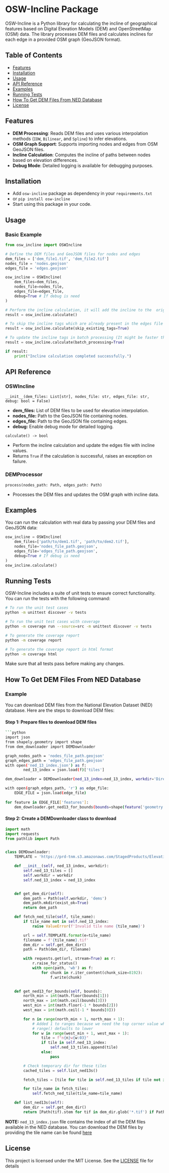 # OSW-Incline Package
OSW-Incline is a Python library for calculating the incline of geographical features based on Digital Elevation Models (DEM) and OpenStreetMap (OSM) data. The library processes DEM files and calculates inclines for each edge in a provided OSM graph (GeoJSON format).

## Table of Contents
- [Features](#features)
- [Installation](#installation)
- [Usage](#usage)
- [API Reference](#api-reference)
- [Examples](#examples)
- [Running Tests](#running-tests)
- [How To Get DEM Files From NED Database](#how-to-get-dem-files-from-ned-database)
- [License](#license)

## Features 

- **DEM Processing**: Reads DEM files and uses various interpolation methods (`IDW`, `Bilinear`, and `Spline`) to infer elevations.
- **OSM Graph Support**: Supports importing nodes and edges from OSM GeoJSON files.
- **Incline Calculation**: Computes the incline of paths between nodes based on elevation differences.
- **Debug Mode**: Detailed logging is available for debugging purposes.

## Installation

- Add `osw-incline` package as dependency in your `requirements.txt`  
- or `pip install osw-incline`  
- Start using this package in your code.  


## Usage

### Basic Example

```python
from osw_incline import OSWIncline

# Define the DEM files and GeoJSON files for nodes and edges
dem_files = ['dem_file1.tif', 'dem_file2.tif']
nodes_file = 'nodes.geojson'
edges_file = 'edges.geojson'

osw_incline = OSWIncline(
    dem_files=dem_files, 
    nodes_file=nodes_file, 
    edges_file=edges_file, 
    debug=True # If debug is need
)

# Perform the incline calculation, it will add the incline to the  original edges file 
result = osw_incline.calculate()

# To skip the incline tags which are already present in the edges file
result = osw_incline.calculate(skip_existing_tags=True)

# To update the incline tags in batch processing (It might be faster than the normal calculation but increases the memory usage)
result = osw_incline.calculate(batch_processing=True)

if result:
    print("Incline calculation completed successfully.")
```

## API Reference

### OSWIncline

`__init__(dem_files: List[str], nodes_file: str, edges_file: str, debug: bool = False)`

- **dem_files:** List of DEM files to be used for elevation interpolation.
- **nodes_file:** Path to the GeoJSON file containing nodes.
- **edges_file:** Path to the GeoJSON file containing edges.
- **debug:** Enable debug mode for detailed logging.

`calculate() -> bool`

- Perform the incline calculation and update the edges file with incline values.
- Returns `True` if the calculation is successful, raises an exception on failure.

### DEMProcessor

`process(nodes_path: Path, edges_path: Path)`

- Processes the DEM files and updates the OSM graph with incline data.

## Examples

You can run the calculation with real data by passing your DEM files and GeoJSON data:
```python
osw_incline = OSWIncline(
    dem_files=['path/to/dem1.tif', 'path/to/dem2.tif'], 
    nodes_file='nodes_file_path.geojson', 
    edges_file='edges_file_path.geojson', 
    debug=True # If debug is need
)
osw_incline.calculate()
```

## Running Tests
OSW-Incline includes a suite of unit tests to ensure correct functionality. You can run the tests with the following command:
```bash
# To run the unit test cases
python -m unittest discover -v tests

# To run the unit test cases with coverage
python -m coverage run --source=src -m unittest discover -v tests

# To generate the coverage report
python -m coverage report

# To generate the coverage report in html format
python -m coverage html
```
Make sure that all tests pass before making any changes.

## How To Get DEM Files From NED Database

### Example

You can download DEM files from the National Elevation Dataset (NED) database. Here are the steps to download DEM files:

#### Step 1: Prepare files to download DEM files
```bash
```python
import json
from shapely.geometry import shape
from dem_downloader import DEMDownloader

graph_nodes_path = 'nodes_file_path.geojson'
graph_edges_path = 'edges_file_path.geojson'
with open('ned_13_index.json') as f:
        ned_13_index = json.load(f)['tiles']

dem_downloader = DEMDownloader(ned_13_index=ned_13_index, workdir='Directory Path where you want to download the DEM files')

with open(graph_edges_path, 'r') as edge_file:
    EDGE_FILE = json.load(edge_file)
    
for feature in EDGE_FILE['features']:
    dem_downloader.get_ned13_for_bounds(bounds=shape(feature['geometry']).bounds)
```
#### Step 2: Create a DEMDownloader class to download
```python
import math
import requests
from pathlib import Path


class DEMDownloader:
    TEMPLATE = 'https://prd-tnm.s3.amazonaws.com/StagedProducts/Elevation/13/TIFF/current/{e}/USGS_13_{e}.tif'

    def __init__(self, ned_13_index, workdir):
        self.ned_13_tiles = []
        self.workdir = workdir
        self.ned_13_index = ned_13_index


    def get_dem_dir(self):
        dem_path = Path(self.workdir, 'dems')
        dem_path.mkdir(exist_ok=True)
        return dem_path

    def fetch_ned_tile(self, tile_name):
        if tile_name not in self.ned_13_index:
            raise ValueError(f'Invalid tile name {tile_name}')

        url = self.TEMPLATE.format(e=tile_name)
        filename = f'{tile_name}.tif'
        dem_dir = self.get_dem_dir()
        path = Path(dem_dir, filename)

        with requests.get(url, stream=True) as r:
            r.raise_for_status()
            with open(path, 'wb') as f:
                for chunk in r.iter_content(chunk_size=8192):
                    f.write(chunk)
        

    def get_ned13_for_bounds(self, bounds):
        north_min = int(math.floor(bounds[1]))
        north_max = int(math.ceil(bounds[3]))
        west_min = int(math.floor(-1 * bounds[2]))
        west_max = int(math.ceil(-1 * bounds[0]))

        for n in range(north_min + 1, north_max + 1):
            # Added 1 to ranges because we need the top corner value whereas
            # range() defaults to lower
            for w in range(west_min + 1, west_max + 1):
                tile = f"n{n}w{w:03}"
                if tile in self.ned_13_index:
                    self.ned_13_tiles.append(tile)
                else:
                    pass

        # Check temporary dir for these tiles
        cached_tiles = self.list_ned13s()

        fetch_tiles = [tile for tile in self.ned_13_tiles if tile not in cached_tiles]

        for tile_name in fetch_tiles:
            self.fetch_ned_tile(tile_name=tile_name)

    def list_ned13s(self):
        dem_dir = self.get_dem_dir()
        return [Path(tif).stem for tif in dem_dir.glob('*.tif') if Path(tif).stem in self.ned_13_index]
```
**NOTE:** `ned_13_index.json` file contains the index of all the DEM files available in the NED database. You can download the DEM files by providing the tile name can be found [here](https://github.com/TaskarCenterAtUW/TDEI-python-lib-osw-inclination/blob/main/ned_13_index.json)

## License
This project is licensed under the MIT License. See the [LICENSE](https://github.com/TaskarCenterAtUW/TDEI-python-lib-osw-inclination/blob/main/LICENSE) file for details